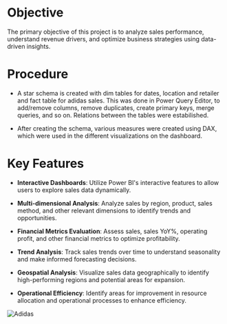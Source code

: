# Objective

The primary objective of this project is to analyze sales performance, understand revenue drivers, and optimize business strategies using data-driven insights.

# Procedure

- A star schema is created with dim tables for dates, location and retailer and fact table for adidas sales. This was done in Power Query Editor, to add/remove columns, remove duplicates, create primary keys, merge queries, and so on. Relations between the tables were estabilished.

- After creating the schema, various measures were created using DAX, which were used in the different visualizations on the dashboard.


# Key Features

- **Interactive Dashboards**: Utilize Power BI's interactive features to allow users to explore sales data dynamically.

- **Multi-dimensional Analysis**: Analyze sales by region, product, sales method, and other relevant dimensions to identify trends and opportunities.

- **Financial Metrics Evaluation**: Assess sales, sales YoY%, operating profit, and other financial metrics to optimize profitability.

- **Trend Analysis**: Track sales trends over time to understand seasonality and make informed forecasting decisions.

- **Geospatial Analysis**: Visualize sales data geographically to identify high-performing regions and potential areas for expansion.

- **Operational Efficiency**: Identify areas for improvement in resource allocation and operational processes to enhance efficiency.




![Adidas](https://github.com/ADITYAS2309/Power-BI-Dashboards/assets/164273986/64e9ca64-0084-46a3-8827-3127efb2b3a5)


